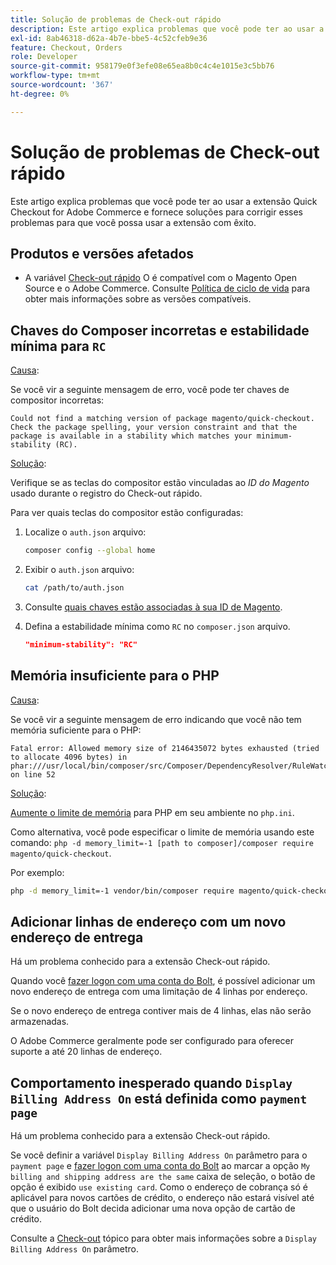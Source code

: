 ```yaml
---
title: Solução de problemas de Check-out rápido
description: Este artigo explica problemas que você pode ter ao usar a extensão Quick Checkout for Adobe Commerce e fornece soluções para corrigir esses problemas para que você possa usar a extensão com êxito.
exl-id: 8ab46318-d62a-4b7e-bbe5-4c52cfeb9e36
feature: Checkout, Orders
role: Developer
source-git-commit: 958179e0f3efe08e65ea8b0c4c4e1015e3c5bb76
workflow-type: tm+mt
source-wordcount: '367'
ht-degree: 0%

---
```


# Solução de problemas de Check-out rápido

Este artigo explica problemas que você pode ter ao usar a extensão Quick Checkout for Adobe Commerce e fornece soluções para corrigir esses problemas para que você possa usar a extensão com êxito.

## Produtos e versões afetados

* A variável [Check-out rápido](https://experienceleague.adobe.com/docs/commerce-merchant-services/quick-checkout/overview.html) O é compatível com o Magento Open Source e o Adobe Commerce. Consulte [Política de ciclo de vida](https://experienceleague.adobe.com/docs/commerce-operations/release/planning/lifecycle-policy.html) para obter mais informações sobre as versões compatíveis.

## Chaves do Composer incorretas e estabilidade mínima para `RC`

<u>Causa</u>:

Se você vir a seguinte mensagem de erro, você pode ter chaves de compositor incorretas:

```terminal
Could not find a matching version of package magento/quick-checkout. Check the package spelling, your version constraint and that the package is available in a stability which matches your minimum-stability (RC).
```

<u>Solução</u>:

Verifique se as teclas do compositor estão vinculadas ao _ID do Magento_ usado durante o registro do Check-out rápido.

Para ver quais teclas do compositor estão configuradas:

1. Localize o `auth.json` arquivo:

   ```bash
   composer config --global home
   ```

1. Exibir o `auth.json` arquivo:

   ```bash
   cat /path/to/auth.json
   ```

1. Consulte [quais chaves estão associadas à sua ID de Magento](https://devdocs.magento.com/guides/v2.4/install-gde/prereq/connect-auth.html).

1. Defina a estabilidade mínima como `RC` no `composer.json` arquivo.

   ```json
   "minimum-stability": "RC"
   ```

## Memória insuficiente para o PHP

<u>Causa</u>:

Se você vir a seguinte mensagem de erro indicando que você não tem memória suficiente para o PHP:

```terminal
Fatal error: Allowed memory size of 2146435072 bytes exhausted (tried to allocate 4096 bytes) in phar:///usr/local/bin/composer/src/Composer/DependencyResolver/RuleWatchGraph.php on line 52
```

<u>Solução</u>:

[Aumente o limite de memória](https://devdocs.magento.com/cloud/project/magento-app-php-ini.html#increase-php-memory-limit) para PHP em seu ambiente no `php.ini`.

Como alternativa, você pode especificar o limite de memória usando este comando: `php -d memory_limit=-1 [path to composer]/composer require magento/quick-checkout`.

Por exemplo:

```bash
php -d memory_limit=-1 vendor/bin/composer require magento/quick-checkout
```

## Adicionar linhas de endereço com um novo endereço de entrega

Há um problema conhecido para a extensão Check-out rápido.

Quando você [fazer logon com uma conta do Bolt](https://help.bolt.com/shoppers/guides/checkout/log-in/), é possível adicionar um novo endereço de entrega com uma limitação de 4 linhas por endereço.

Se o novo endereço de entrega contiver mais de 4 linhas, elas não serão armazenadas.

O Adobe Commerce geralmente pode ser configurado para oferecer suporte a até 20 linhas de endereço.

## Comportamento inesperado quando `Display Billing Address On` está definida como `payment page`

Há um problema conhecido para a extensão Check-out rápido.

Se você definir a variável `Display Billing Address On` parâmetro para o `payment page` e [fazer logon com uma conta do Bolt](https://help.bolt.com/shoppers/guides/checkout/log-in/) ao marcar a opção `My billing and shipping address are the same` caixa de seleção, o botão de opção é exibido `use existing card`. Como o endereço de cobrança só é aplicável para novos cartões de crédito, o endereço não estará visível até que o usuário do Bolt decida adicionar uma nova opção de cartão de crédito.

Consulte a [Check-out](https://docs.magento.com/user-guide/configuration/sales/checkout.html) tópico para obter mais informações sobre a `Display Billing Address On` parâmetro.
